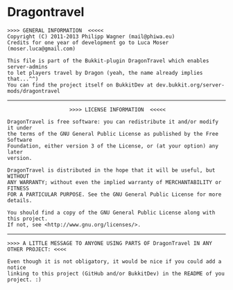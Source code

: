 Dragontravel
============


    >>>> GENERAL INFORMATION  <<<<<
    Copyright (C) 2011-2013 Philipp Wagner (mail@phiwa.eu)
    Credits for one year of development go to Luca Moser (moser.luca@gmail.com)
    
    This file is part of the Bukkit-plugin DragonTravel which enables server-admins
    to let players travel by Dragon (yeah, the name already implies that...^^)
    You can find the project itself on BukkitDev at dev.bukkit.org/server-mods/dragontravel



------------------------------------------------------------------------------------------

                        >>>> LICENSE INFORMATION  <<<<<

    DragonTravel is free software: you can redistribute it and/or modify it under
    the terms of the GNU General Public License as published by the Free Software
    Foundation, either version 3 of the License, or (at your option) any later
    version.
    
    DragonTravel is distributed in the hope that it will be useful, but WITHOUT
    ANY WARRANTY; without even the implied warranty of MERCHANTABILITY or FITNESS
    FOR A PARTICULAR PURPOSE. See the GNU General Public License for more
    details.
    
    You should find a copy of the GNU General Public License along with this project.
    If not, see <http://www.gnu.org/licenses/>.

-------------------------------------------------------------------------------------------

    >>>> A LITTLE MESSAGE TO ANYONE USING PARTS OF DragonTravel IN ANY OTHER PROJECT: <<<<
  
    Even though it is not obligatory, it would be nice if you could add a notice
    linking to this project (GitHub and/or BukkitDev) in the README of you project. :)


